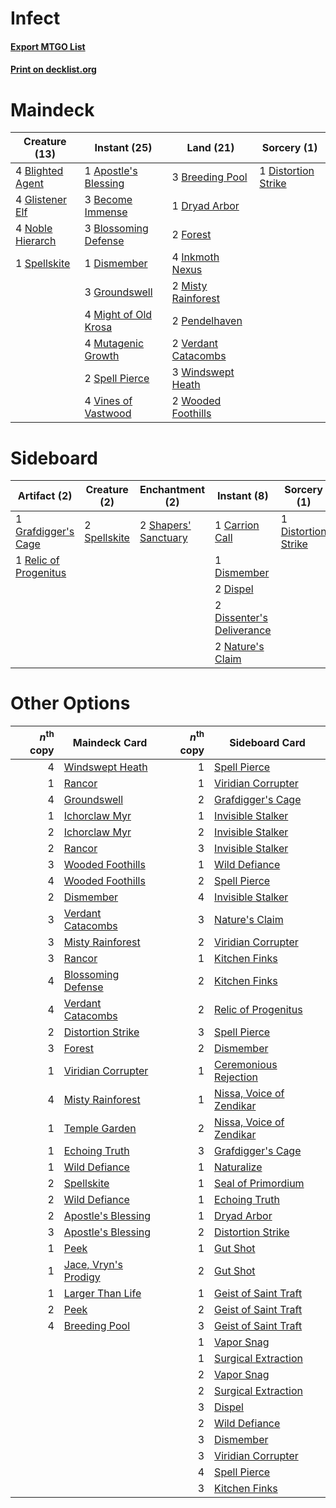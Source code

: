 # Infect

#### [Export MTGO List](../collection/Infect/Infect.txt)
#### [Print on decklist.org](http://decklist.org/?deckmain=1%09Apostle's%20Blessing%0A3%09Become%20Immense%0A4%09Blighted%20Agent%0A3%09Blossoming%20Defense%0A3%09Breeding%20Pool%0A1%09Dismember%0A1%09Distortion%20Strike%0A1%09Dryad%20Arbor%0A2%09Forest%0A4%09Glistener%20Elf%0A3%09Groundswell%0A4%09Inkmoth%20Nexus%0A4%09Might%20of%20Old%20Krosa%0A2%09Misty%20Rainforest%0A4%09Mutagenic%20Growth%0A4%09Noble%20Hierarch%0A2%09Pendelhaven%0A2%09Spell%20Pierce%0A1%09Spellskite%0A2%09Verdant%20Catacombs%0A4%09Vines%20of%20Vastwood%0A3%09Windswept%20Heath%0A2%09Wooded%20Foothills&deckside=1%09Carrion%20Call%0A1%09Dismember%0A2%09Dispel%0A2%09Dissenter's%20Deliverance%0A1%09Distortion%20Strike%0A1%09Grafdigger's%20Cage%0A2%09Nature's%20Claim%0A1%09Relic%20of%20Progenitus%0A2%09Shapers'%20Sanctuary%0A2%09Spellskite)
# Maindeck

|                                       Creature (13)                                       |                                         Instant (25)                                          |                                          Land (21)                                           |                                         Sorcery (1)                                          |
|-------------------------------------------------------------------------------------------|-----------------------------------------------------------------------------------------------|----------------------------------------------------------------------------------------------|----------------------------------------------------------------------------------------------|
|4 [Blighted Agent](http://gatherer.wizards.com/Pages/Card/Details.aspx?multiverseid=214383)|1 [Apostle's Blessing](http://gatherer.wizards.com/Pages/Card/Details.aspx?multiverseid=397768)|3 [Breeding Pool](http://gatherer.wizards.com/Pages/Card/Details.aspx?multiverseid=405095)    |1 [Distortion Strike](http://gatherer.wizards.com/Pages/Card/Details.aspx?multiverseid=438618)|
|4 [Glistener Elf](http://gatherer.wizards.com/Pages/Card/Details.aspx?multiverseid=233052) |3 [Become Immense](http://gatherer.wizards.com/Pages/Card/Details.aspx?multiverseid=386487)    |1 [Dryad Arbor](http://gatherer.wizards.com/Pages/Card/Details.aspx?multiverseid=282542)      |                                                                                              |
|4 [Noble Hierarch](http://gatherer.wizards.com/Pages/Card/Details.aspx?multiverseid=397709)|3 [Blossoming Defense](http://gatherer.wizards.com/Pages/Card/Details.aspx?multiverseid=417719)|2 [Forest](http://gatherer.wizards.com/Pages/Card/Details.aspx?multiverseid=439605)           |                                                                                              |
|1 [Spellskite](http://gatherer.wizards.com/Pages/Card/Details.aspx?multiverseid=397743)    |1 [Dismember](http://gatherer.wizards.com/Pages/Card/Details.aspx?multiverseid=397830)         |4 [Inkmoth Nexus](http://gatherer.wizards.com/Pages/Card/Details.aspx?multiverseid=213731)    |                                                                                              |
|                                                                                           |3 [Groundswell](http://gatherer.wizards.com/Pages/Card/Details.aspx?multiverseid=401657)       |2 [Misty Rainforest](http://gatherer.wizards.com/Pages/Card/Details.aspx?multiverseid=426065) |                                                                                              |
|                                                                                           |4 [Might of Old Krosa](http://gatherer.wizards.com/Pages/Card/Details.aspx?multiverseid=425955)|2 [Pendelhaven](http://gatherer.wizards.com/Pages/Card/Details.aspx?multiverseid=442233)      |                                                                                              |
|                                                                                           |4 [Mutagenic Growth](http://gatherer.wizards.com/Pages/Card/Details.aspx?multiverseid=397717)  |2 [Verdant Catacombs](http://gatherer.wizards.com/Pages/Card/Details.aspx?multiverseid=426074)|                                                                                              |
|                                                                                           |2 [Spell Pierce](http://gatherer.wizards.com/Pages/Card/Details.aspx?multiverseid=425876)      |3 [Windswept Heath](http://gatherer.wizards.com/Pages/Card/Details.aspx?multiverseid=405115)  |                                                                                              |
|                                                                                           |4 [Vines of Vastwood](http://gatherer.wizards.com/Pages/Card/Details.aspx?multiverseid=397747) |2 [Wooded Foothills](http://gatherer.wizards.com/Pages/Card/Details.aspx?multiverseid=405116) |                                                                                              |


# Sideboard

|                                          Artifact (2)                                          |                                     Creature (2)                                      |                                        Enchantment (2)                                        |                                            Instant (8)                                             |                                         Sorcery (1)                                          |
|------------------------------------------------------------------------------------------------|---------------------------------------------------------------------------------------|-----------------------------------------------------------------------------------------------|----------------------------------------------------------------------------------------------------|----------------------------------------------------------------------------------------------|
|1 [Grafdigger's Cage](http://gatherer.wizards.com/Pages/Card/Details.aspx?multiverseid=426046)  |2 [Spellskite](http://gatherer.wizards.com/Pages/Card/Details.aspx?multiverseid=397743)|2 [Shapers' Sanctuary](http://gatherer.wizards.com/Pages/Card/Details.aspx?multiverseid=435362)|1 [Carrion Call](http://gatherer.wizards.com/Pages/Card/Details.aspx?multiverseid=194340)           |1 [Distortion Strike](http://gatherer.wizards.com/Pages/Card/Details.aspx?multiverseid=438618)|
|1 [Relic of Progenitus](http://gatherer.wizards.com/Pages/Card/Details.aspx?multiverseid=205326)|                                                                                       |                                                                                               |1 [Dismember](http://gatherer.wizards.com/Pages/Card/Details.aspx?multiverseid=397830)              |                                                                                              |
|                                                                                                |                                                                                       |                                                                                               |2 [Dispel](http://gatherer.wizards.com/Pages/Card/Details.aspx?multiverseid=201562)                 |                                                                                              |
|                                                                                                |                                                                                       |                                                                                               |2 [Dissenter's Deliverance](http://gatherer.wizards.com/Pages/Card/Details.aspx?multiverseid=426866)|                                                                                              |
|                                                                                                |                                                                                       |                                                                                               |2 [Nature's Claim](http://gatherer.wizards.com/Pages/Card/Details.aspx?multiverseid=438743)         |                                                                                              |


# Other Options

|*n*<sup>th</sup> copy|                                         Maindeck Card                                         |*n*<sup>th</sup> copy|                                          Sideboard Card                                           |
|--------------------:|-----------------------------------------------------------------------------------------------|--------------------:|---------------------------------------------------------------------------------------------------|
|                    4|[Windswept Heath](http://gatherer.wizards.com/Pages/Card/Details.aspx?multiverseid=405115)     |                    1|[Spell Pierce](http://gatherer.wizards.com/Pages/Card/Details.aspx?multiverseid=425876)            |
|                    1|[Rancor](http://gatherer.wizards.com/Pages/Card/Details.aspx?multiverseid=423501)              |                    1|[Viridian Corrupter](http://gatherer.wizards.com/Pages/Card/Details.aspx?multiverseid=213772)      |
|                    4|[Groundswell](http://gatherer.wizards.com/Pages/Card/Details.aspx?multiverseid=401657)         |                    2|[Grafdigger's Cage](http://gatherer.wizards.com/Pages/Card/Details.aspx?multiverseid=426046)       |
|                    1|[Ichorclaw Myr](http://gatherer.wizards.com/Pages/Card/Details.aspx?multiverseid=194256)       |                    1|[Invisible Stalker](http://gatherer.wizards.com/Pages/Card/Details.aspx?multiverseid=220041)       |
|                    2|[Ichorclaw Myr](http://gatherer.wizards.com/Pages/Card/Details.aspx?multiverseid=194256)       |                    2|[Invisible Stalker](http://gatherer.wizards.com/Pages/Card/Details.aspx?multiverseid=220041)       |
|                    2|[Rancor](http://gatherer.wizards.com/Pages/Card/Details.aspx?multiverseid=423501)              |                    3|[Invisible Stalker](http://gatherer.wizards.com/Pages/Card/Details.aspx?multiverseid=220041)       |
|                    3|[Wooded Foothills](http://gatherer.wizards.com/Pages/Card/Details.aspx?multiverseid=405116)    |                    1|[Wild Defiance](http://gatherer.wizards.com/Pages/Card/Details.aspx?multiverseid=276199)           |
|                    4|[Wooded Foothills](http://gatherer.wizards.com/Pages/Card/Details.aspx?multiverseid=405116)    |                    2|[Spell Pierce](http://gatherer.wizards.com/Pages/Card/Details.aspx?multiverseid=425876)            |
|                    2|[Dismember](http://gatherer.wizards.com/Pages/Card/Details.aspx?multiverseid=397830)           |                    4|[Invisible Stalker](http://gatherer.wizards.com/Pages/Card/Details.aspx?multiverseid=220041)       |
|                    3|[Verdant Catacombs](http://gatherer.wizards.com/Pages/Card/Details.aspx?multiverseid=426074)   |                    3|[Nature's Claim](http://gatherer.wizards.com/Pages/Card/Details.aspx?multiverseid=438743)          |
|                    3|[Misty Rainforest](http://gatherer.wizards.com/Pages/Card/Details.aspx?multiverseid=426065)    |                    2|[Viridian Corrupter](http://gatherer.wizards.com/Pages/Card/Details.aspx?multiverseid=213772)      |
|                    3|[Rancor](http://gatherer.wizards.com/Pages/Card/Details.aspx?multiverseid=423501)              |                    1|[Kitchen Finks](http://gatherer.wizards.com/Pages/Card/Details.aspx?multiverseid=370458)           |
|                    4|[Blossoming Defense](http://gatherer.wizards.com/Pages/Card/Details.aspx?multiverseid=417719)  |                    2|[Kitchen Finks](http://gatherer.wizards.com/Pages/Card/Details.aspx?multiverseid=370458)           |
|                    4|[Verdant Catacombs](http://gatherer.wizards.com/Pages/Card/Details.aspx?multiverseid=426074)   |                    2|[Relic of Progenitus](http://gatherer.wizards.com/Pages/Card/Details.aspx?multiverseid=205326)     |
|                    2|[Distortion Strike](http://gatherer.wizards.com/Pages/Card/Details.aspx?multiverseid=438618)   |                    3|[Spell Pierce](http://gatherer.wizards.com/Pages/Card/Details.aspx?multiverseid=425876)            |
|                    3|[Forest](http://gatherer.wizards.com/Pages/Card/Details.aspx?multiverseid=439605)              |                    2|[Dismember](http://gatherer.wizards.com/Pages/Card/Details.aspx?multiverseid=397830)               |
|                    1|[Viridian Corrupter](http://gatherer.wizards.com/Pages/Card/Details.aspx?multiverseid=213772)  |                    1|[Ceremonious Rejection](http://gatherer.wizards.com/Pages/Card/Details.aspx?multiverseid=417613)   |
|                    4|[Misty Rainforest](http://gatherer.wizards.com/Pages/Card/Details.aspx?multiverseid=426065)    |                    1|[Nissa, Voice of Zendikar](http://gatherer.wizards.com/Pages/Card/Details.aspx?multiverseid=417424)|
|                    1|[Temple Garden](http://gatherer.wizards.com/Pages/Card/Details.aspx?multiverseid=405112)       |                    2|[Nissa, Voice of Zendikar](http://gatherer.wizards.com/Pages/Card/Details.aspx?multiverseid=417424)|
|                    1|[Echoing Truth](http://gatherer.wizards.com/Pages/Card/Details.aspx?multiverseid=370394)       |                    3|[Grafdigger's Cage](http://gatherer.wizards.com/Pages/Card/Details.aspx?multiverseid=426046)       |
|                    1|[Wild Defiance](http://gatherer.wizards.com/Pages/Card/Details.aspx?multiverseid=276199)       |                    1|[Naturalize](http://gatherer.wizards.com/Pages/Card/Details.aspx?multiverseid=442755)              |
|                    2|[Spellskite](http://gatherer.wizards.com/Pages/Card/Details.aspx?multiverseid=397743)          |                    1|[Seal of Primordium](http://gatherer.wizards.com/Pages/Card/Details.aspx?multiverseid=425960)      |
|                    2|[Wild Defiance](http://gatherer.wizards.com/Pages/Card/Details.aspx?multiverseid=276199)       |                    1|[Echoing Truth](http://gatherer.wizards.com/Pages/Card/Details.aspx?multiverseid=370394)           |
|                    2|[Apostle's Blessing](http://gatherer.wizards.com/Pages/Card/Details.aspx?multiverseid=397768)  |                    1|[Dryad Arbor](http://gatherer.wizards.com/Pages/Card/Details.aspx?multiverseid=282542)             |
|                    3|[Apostle's Blessing](http://gatherer.wizards.com/Pages/Card/Details.aspx?multiverseid=397768)  |                    2|[Distortion Strike](http://gatherer.wizards.com/Pages/Card/Details.aspx?multiverseid=438618)       |
|                    1|[Peek](http://gatherer.wizards.com/Pages/Card/Details.aspx?multiverseid=30686)                 |                    1|[Gut Shot](http://gatherer.wizards.com/Pages/Card/Details.aspx?multiverseid=397673)                |
|                    1|[Jace, Vryn's Prodigy](http://gatherer.wizards.com/Pages/Card/Details.aspx?multiverseid=439335)|                    2|[Gut Shot](http://gatherer.wizards.com/Pages/Card/Details.aspx?multiverseid=397673)                |
|                    1|[Larger Than Life](http://gatherer.wizards.com/Pages/Card/Details.aspx?multiverseid=417733)    |                    1|[Geist of Saint Traft](http://gatherer.wizards.com/Pages/Card/Details.aspx?multiverseid=409577)    |
|                    2|[Peek](http://gatherer.wizards.com/Pages/Card/Details.aspx?multiverseid=30686)                 |                    2|[Geist of Saint Traft](http://gatherer.wizards.com/Pages/Card/Details.aspx?multiverseid=409577)    |
|                    4|[Breeding Pool](http://gatherer.wizards.com/Pages/Card/Details.aspx?multiverseid=405095)       |                    3|[Geist of Saint Traft](http://gatherer.wizards.com/Pages/Card/Details.aspx?multiverseid=409577)    |
|                     |                                                                                               |                    1|[Vapor Snag](http://gatherer.wizards.com/Pages/Card/Details.aspx?multiverseid=397738)              |
|                     |                                                                                               |                    1|[Surgical Extraction](http://gatherer.wizards.com/Pages/Card/Details.aspx?multiverseid=397706)     |
|                     |                                                                                               |                    2|[Vapor Snag](http://gatherer.wizards.com/Pages/Card/Details.aspx?multiverseid=397738)              |
|                     |                                                                                               |                    2|[Surgical Extraction](http://gatherer.wizards.com/Pages/Card/Details.aspx?multiverseid=397706)     |
|                     |                                                                                               |                    3|[Dispel](http://gatherer.wizards.com/Pages/Card/Details.aspx?multiverseid=201562)                  |
|                     |                                                                                               |                    2|[Wild Defiance](http://gatherer.wizards.com/Pages/Card/Details.aspx?multiverseid=276199)           |
|                     |                                                                                               |                    3|[Dismember](http://gatherer.wizards.com/Pages/Card/Details.aspx?multiverseid=397830)               |
|                     |                                                                                               |                    3|[Viridian Corrupter](http://gatherer.wizards.com/Pages/Card/Details.aspx?multiverseid=213772)      |
|                     |                                                                                               |                    4|[Spell Pierce](http://gatherer.wizards.com/Pages/Card/Details.aspx?multiverseid=425876)            |
|                     |                                                                                               |                    3|[Kitchen Finks](http://gatherer.wizards.com/Pages/Card/Details.aspx?multiverseid=370458)           |

